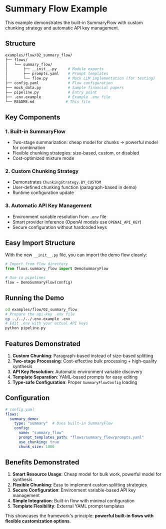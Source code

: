 # Summary Flow Example

This example demonstrates the built-in SummaryFlow with custom chunking strategy and automatic API key management.

## Structure

```bash
examples/flow/02_summary_flow/
├── flows/
│   └── summary_flow/
│       ├── __init__.py     # Module exports
│       ├── prompts.yaml    # Prompt templates
│       └── flow.py         # Mock LLM implementation (for testing)
├── config.yaml             # Flow configuration
├── mock_data.py            # Sample financial papers
├── pipeline.py             # Entry point
├── .env.example            # Example .env file
└── README.md              # This file
```

## Key Components

### 1. Built-in SummaryFlow

- Two-stage summarization: cheap model for chunks → powerful model for combination
- Flexible chunking strategies: size-based, custom, or disabled
- Cost-optimized mixture mode

### 2. Custom Chunking Strategy

- Demonstrates `ChunkingStrategy.BY_CUSTOM`
- User-defined chunking function (paragraph-based in demo)
- Runtime configuration update

### 3. Automatic API Key Management

- Environment variable resolution from `.env` file
- Smart provider inference (OpenAI models use `OPENAI_API_KEY`)
- Secure configuration without hardcoded keys

## Easy Import Structure

With the new `__init__.py` file, you can import the demo flow cleanly:

```python
# Import from flow directory
from flows.summary_flow import DemoSummaryFlow

# Use in pipelines
flow = DemoSummaryFlow(config)
```

## Running the Demo

```bash
cd examples/flow/02_summary_flow
# Prepare the api-key .env file
cp ../../../.env.example .env
# Edit .env with your actual API keys
python pipeline.py
```

## Features Demonstrated

1. **Custom Chunking**: Paragraph-based instead of size-based splitting
2. **Two-stage Processing**: Cost-effective bulk processing + high-quality synthesis
3. **API Key Resolution**: Automatic environment variable discovery
4. **Template Separation**: YAML-based prompts for easy editing
5. **Type-safe Configuration**: Proper `SummaryFlowConfig` loading

## Configuration

```yaml
# config.yaml
flows:
  summary_demo:
    type: "summary"  # Uses built-in SummaryFlow
    config:
      name: "summary_flow"
      prompt_templates_path: "flows/summary_flow/prompts.yaml"
      use_chunking: true
      chunk_size: 1000
```

## Benefits Demonstrated

1. **Smart Resource Usage**: Cheap model for bulk work, powerful model for synthesis
2. **Flexible Chunking**: Easy to implement custom splitting strategies
3. **Secure Configuration**: Environment variable-based API key management
4. **Simple Integration**: Built-in flow with minimal configuration
5. **Template Flexibility**: External YAML prompt templates

This showcases the framework's principle: **powerful built-in flows with flexible customization options**.
